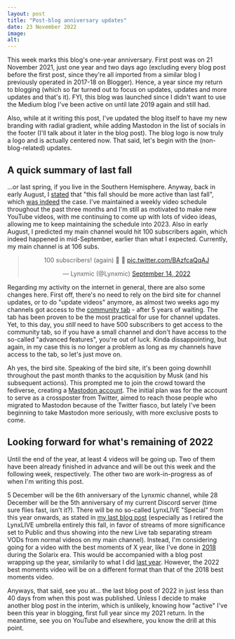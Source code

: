 ```yaml
---
layout: post
title: "Post-blog anniversary updates"
date: 23 November 2022
image:
alt:
---
```

This week marks this blog's one-year anniversary. First post was on 21 November 2021, just one year and two days ago (excluding every blog post before the first post, since they're all imported from a similar blog I previously operated in 2017-18 on Blogger). Hence, a year since my return to blogging (which so far turned out to focus on updates, updates and more updates and that's it). FYI, this blog was launched since I didn't want to use the Medium blog I've been active on until late 2019 again and still had.

Also, while at it writing this post, I've updated the blog itself to have my new branding with radial gradient, while adding Mastodon in the list of socials in the footer (I'll talk about it later in the blog post). The blog logo is now truly a logo and is actually centered now. That said, let's begin with the (non-blog-related) updates.

## A quick summary of last fall
...or last spring, if you live in the Southern Hemisphere. Anyway, back in early August, I [stated][1] that "this fall should be more active than last fall", which [was indeed][2] the case. I've maintained a weekly video schedule throughout the past three months and I'm still as motivated to make new YouTube videos, with me continuing to come up with lots of video ideas, allowing me to keep maintaining the schedule into 2023. Also in early August, I predicted my main channel would hit 100 subscribers again, which indeed happened in mid-September, earlier than what I expected. Currently, my main channel is at 106 subs.

<center><blockquote class="twitter-tweet" data-dnt="true" data-theme="dark"><p lang="en" dir="ltr">100 subscribers! (again) 🎉 👀 <a href="https://t.co/BAzfcaQqAJ">pic.twitter.com/BAzfcaQqAJ</a></p>&mdash; Lynxmic (@Lynxmic) <a href="https://twitter.com/Lynxmic/status/1570117149925982209?ref_src=twsrc%5Etfw">September 14, 2022</a></blockquote> <script async src="https://platform.twitter.com/widgets.js" charset="utf-8"></script></center>

Regarding my activity on the internet in general, there are also some changes here. First off, there's no need to rely on the bird site for channel updates, or to do "update videos" anymore, as almost two weeks ago my channels got access to the [community tab][4] - after 5 years of waiting. The tab has been proven to be the most practical for use for channel updates. Yet, to this day, you *still* need to have 500 subscribers to get access to the community tab, so if you have a small channel and don't have access to the so-called "advanced features", you're out of luck. Kinda dissappointing, but again, in my case this is no longer a problem as long as my channels have access to the tab, so let's just move on. 

Ah yes, the bird site. Speaking of the bird site, it's been going downhill throughout the past month thanks to the acquisition by Musk (and his subsequent actions). This prompted me to join the crowd toward the fediverse, creating a [Mastodon account][5]. The initial plan was for the account to serve as a crossposter from Twitter, aimed to reach those people who migrated to Mastodon because of the Twitter fiasco, but lately I've been beginning to take Mastodon more seriously, with more exclusive posts to come.

## Looking forward for what's remaining of 2022
Until the end of the year, at least 4 videos will be going up. Two of them have been already finished in advance and will be out this week and the following week, respectively. The other two are work-in-progress as of when I'm writing this post.

5 December will be the 6th anniversary of the Lynxmic channel, while 28 December will be the 5th anniversary of my current Discord server (time sure flies fast, isn't it?). There will be no so-called LynxLIVE "Special" from this year onwards, as stated in [my last blog post][2] (especially as I retired the LynxLIVE umbrella entirely this fall, in favor of streams of more significance set to Public and thus showing into the new Live tab separating stream VODs from normal videos on my main channel). Instead, I'm considering going for a video with the best moments of X year, like I've done in [2018][6] during the Solarix era. This would be accompanied with a blog post wrapping up the year, similarily to what I did [last year][3]. However, the 2022 best moments video will be on a different format than that of the 2018 best moments video.

Anyways, that said, see you at... the last blog post of 2022 in just less than 40 days from when this post was published. Unless I decide to make another blog post in the interim, which is unlikely, knowing how "active" I've been this year in blogging, first full year since my 2021 return. In the meantime, see you on YouTube and elsewhere, you know the drill at this point.

[1]: https://www.twitlonger.com/show/n_1ss3jv2
[2]: https://lynxmic.github.io/2022/09/02/concluding-summer-2022-and-looking-forward-to-fall.html
[3]: https://lynxmic.github.io/2021/12/31/wrapping-up-2021.html
[4]: https://support.google.com/youtube/answer/9409631?hl=en
[5]: https://wetdry.world/@lynxmic
[6]: https://youtu.be/7KmRLvHI0Gc
